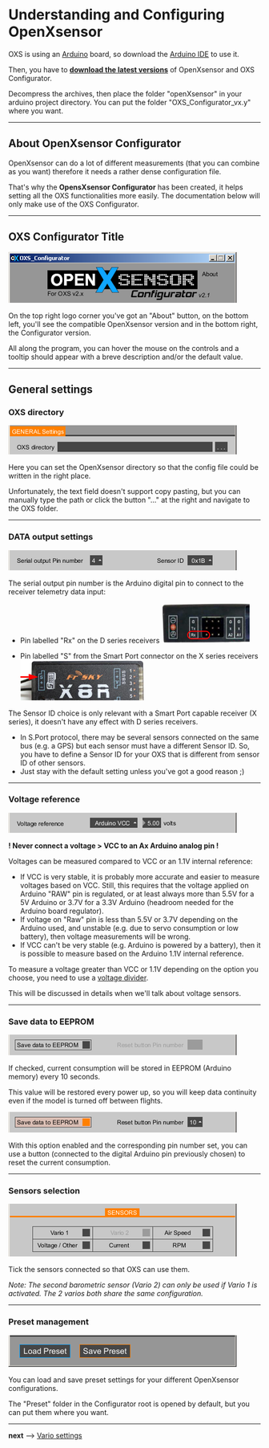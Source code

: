 # Understanding and Configuring OpenXsensor #

OXS is using an [Arduino](http://arduino.cc/) board, so download the [Arduino IDE](http://arduino.cc/en/Main/Software#toc2) to use it.

Then, you have to **[download the latest versions](OXS_Downloads)** of OpenXsensor and OXS Configurator.

Decompress the archives, then place the folder "openXsensor" in your arduino project directory. You can put the folder "OXS\_Configurator\_vx.y" where you want.


---


## About OpenXsensor Configurator ##

OpenXsensor can do a lot of different measurements (that you can combine as you want) therefore it needs a rather dense configuration file.

That's why the **OpensXsensor Configurator** has been created, it helps setting all the OXS functionalities more easily. The documentation below will only make use of the OXS Configurator.


---


## OXS Configurator Title ##

![OXSC_01](images/OXSC_01.png)

On the top right logo corner you've got an "About" button, on the bottom left, you'll see the compatible OpenXsensor version and in the bottom right, the Configurator version.

All along the program, you can hover the mouse on the controls and a tooltip should appear with a breve description and/or the default value.


---


## General settings ##

### OXS directory ###

![OXSC_02](images/OXSC_02.png)

Here you can set the OpenXsensor directory so that the config file could be written in the right place.

Unfortunately, the text field doesn't support copy pasting, but you can manually type the path or click the button "..." at the right and navigate to the OXS folder.


---


### DATA output settings ###

![OXSC_03](images/OXSC_03.png)

The serial output pin number is the Arduino digital pin to connect to the receiver telemetry data input:
  * Pin labelled "Rx" on the D series receivers ![D8R_Side](images/D8R_Side.png)

  * Pin labelled "S" from the Smart Port connector on the X series receivers ![X8R_topSP](images/X8R_topSP.png)

The Sensor ID choice is only relevant with a Smart Port capable receiver (X series), it doesn't have any effect with D series receivers.

  * In S.Port protocol, there may be several sensors connected on the same bus (e.g. a GPS) but each sensor must have a different Sensor ID. So, you have to define a Sensor ID for your OXS that is different from sensor ID of other sensors.
  * Just stay with the default setting unless you've got a good reason ;)


---


### Voltage reference ###

![OXSC_04](images/OXSC_04.png)

**! Never connect a voltage > VCC to an Ax Arduino analog pin !**

Voltages can be measured compared to VCC or an 1.1V internal reference:

  * If VCC is very stable, it is probably more accurate and easier to measure voltages based on VCC. Still, this requires that the voltage applied on Arduino "RAW" pin is regulated, or at least always more than 5.5V for a 5V Arduino or 3.7V for a 3.3V Arduino (headroom needed for the Arduino board regulator).
  * If voltage on "Raw" pin is less than 5.5V or 3.7V depending on the Arduino used, and unstable (e.g. due to servo consumption or low battery), then voltage measurements will be wrong.
  * If VCC can't be very stable (e.g. Arduino is powered by a battery), then it is possible to measure based on the Arduino 1.1V internal reference.

To measure a voltage greater than VCC or 1.1V depending on the option you choose, you need to use a [voltage divider](https://learn.sparkfun.com/tutorials/voltage-dividers).

This will be discussed in details when we'll talk about voltage sensors.


---


### Save data to EEPROM ###

![OXSC_05](images/OXSC_05.png)

If checked, current consumption will be stored in EEPROM (Arduino memory) every 10 seconds.

This value will be restored every power up, so you will keep data continuity even if the model is turned off between flights.

![OXSC_06](images/OXSC_06.png)

With this option enabled and the corresponding pin number set, you can use a button (connected to the digital Arduino pin previously chosen) to reset the current consumption.


---


### Sensors selection ###

![OXSC_07](images/OXSC_07.png)

Tick the sensors connected so that OXS can use them.

_Note: The second barometric sensor (Vario 2) can only be used if Vario 1 is activated._
_The 2 varios both share the same configuration._


---


### Preset management ###

![OXSC_08](images/OXSC_08.png)

You can load and save preset settings for your different OpenXsensor configurations.

The "Preset" folder in the Configurator root is opened by default, but you can put them where you want.


---


**next** --> [Vario settings](OXS_Conf_Vario)